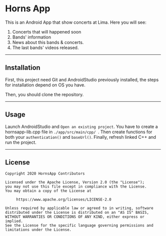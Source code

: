 # Horns App

This is an Android App that show concerts at Lima. Here you will see:

1. Concerts that will happened soon
2. Bands' information
3. News about this bands & concerts.
4. The last bands' videos released.

---

## Installation
First, this project need Git and AndroidStudio previously installed, the steps for installation depend on OS you have.

Then, you should clone the repository.

---
## Usage
Launch AndroidStudio and `Open an existing project`. You have to create a hornsapp-lib.cpp file in `./app/src/main/cpp/
`. Then create functions for both your `authentication()` and `baseUrl()`. Finally, refresh linked C++ and run the project.

---
## License
```
Copyright 2020 HornsApp Contributors

Licensed under the Apache License, Version 2.0 (the "License");
you may not use this file except in compliance with the License.
You may obtain a copy of the License at

     https://www.apache.org/licenses/LICENSE-2.0

Unless required by applicable law or agreed to in writing, software
distributed under the License is distributed on an "AS IS" BASIS,
WITHOUT WARRANTIES OR CONDITIONS OF ANY KIND, either express or implied.
See the License for the specific language governing permissions and
limitations under the License.
```
